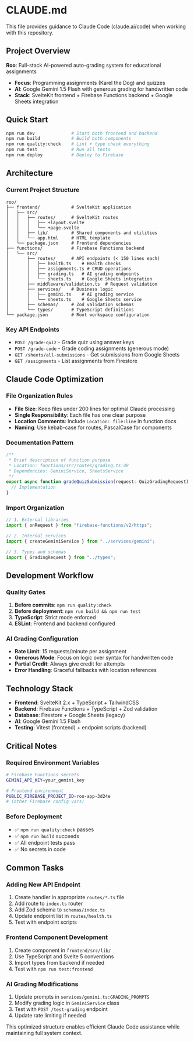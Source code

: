 # CLAUDE.md

This file provides guidance to Claude Code (claude.ai/code) when working with this repository.

## Project Overview

**Roo**: Full-stack AI-powered auto-grading system for educational assignments
- **Focus**: Programming assignments (Karel the Dog) and quizzes
- **AI**: Google Gemini 1.5 Flash with generous grading for handwritten code
- **Stack**: SvelteKit frontend + Firebase Functions backend + Google Sheets integration

## Quick Start

```bash
npm run dev              # Start both frontend and backend
npm run build            # Build both components  
npm run quality:check    # Lint + type check everything
npm run test             # Run all tests
npm run deploy           # Deploy to Firebase
```

## Architecture

### Current Project Structure
```
roo/
├── frontend/            # SvelteKit application
│   ├── src/
│   │   ├── routes/      # SvelteKit routes
│   │   │   ├── +layout.svelte
│   │   │   └── +page.svelte
│   │   ├── lib/         # Shared components and utilities
│   │   └── app.html     # HTML template
│   └── package.json     # Frontend dependencies
├── functions/           # Firebase Functions backend
│   └── src/
│       ├── routes/      # API endpoints (< 150 lines each)
│       │   ├── health.ts    # Health checks
│       │   ├── assignments.ts # CRUD operations
│       │   ├── grading.ts   # AI grading endpoints
│       │   └── sheets.ts    # Google Sheets integration
│       ├── middleware/validation.ts  # Request validation
│       ├── services/    # Business logic
│       │   ├── gemini.ts    # AI grading service
│       │   └── sheets.ts    # Google Sheets service
│       ├── schemas/     # Zod validation schemas
│       └── types/       # TypeScript definitions
└── package.json         # Root workspace configuration
```

### Key API Endpoints
- `POST /grade-quiz` - Grade quiz using answer keys
- `POST /grade-code` - Grade coding assignments (generous mode)
- `GET /sheets/all-submissions` - Get submissions from Google Sheets
- `GET /assignments` - List assignments from Firestore

## Claude Code Optimization

### File Organization Rules
- **File Size**: Keep files under 200 lines for optimal Claude processing
- **Single Responsibility**: Each file has one clear purpose
- **Location Comments**: Include `Location: file:line` in function docs
- **Naming**: Use kebab-case for routes, PascalCase for components

### Documentation Pattern
```typescript
/**
 * Brief description of function purpose
 * Location: functions/src/routes/grading.ts:48
 * Dependencies: GeminiService, SheetsService
 */
export async function gradeQuizSubmission(request: QuizGradingRequest) {
  // Implementation
}
```

### Import Organization
```typescript
// 1. External libraries
import { onRequest } from "firebase-functions/v2/https";

// 2. Internal services  
import { createGeminiService } from "../services/gemini";

// 3. Types and schemas
import { GradingRequest } from "../types";
```

## Development Workflow

### Quality Gates
1. **Before commits**: `npm run quality:check`
2. **Before deployment**: `npm run build && npm run test`
3. **TypeScript**: Strict mode enforced
4. **ESLint**: Frontend and backend configured

### AI Grading Configuration
- **Rate Limit**: 15 requests/minute per assignment
- **Generous Mode**: Focus on logic over syntax for handwritten code
- **Partial Credit**: Always give credit for attempts
- **Error Handling**: Graceful fallbacks with location references

## Technology Stack

- **Frontend**: SvelteKit 2.x + TypeScript + TailwindCSS
- **Backend**: Firebase Functions + TypeScript + Zod validation
- **Database**: Firestore + Google Sheets (legacy)
- **AI**: Google Gemini 1.5 Flash
- **Testing**: Vitest (frontend) + endpoint scripts (backend)

## Critical Notes

### Required Environment Variables
```bash
# Firebase Functions secrets
GEMINI_API_KEY=your_gemini_key

# Frontend environment  
PUBLIC_FIREBASE_PROJECT_ID=roo-app-3d24e
# (other Firebase config vars)
```

### Before Deployment
- ✅ `npm run quality:check` passes
- ✅ `npm run build` succeeds 
- ✅ All endpoint tests pass
- ✅ No secrets in code

## Common Tasks

### Adding New API Endpoint
1. Create handler in appropriate `routes/*.ts` file
2. Add route to `index.ts` router
3. Add Zod schema to `schemas/index.ts`
4. Update endpoint list in `routes/health.ts`
5. Test with endpoint scripts

### Frontend Component Development
1. Create component in `frontend/src/lib/`
2. Use TypeScript and Svelte 5 conventions
3. Import types from backend if needed
4. Test with `npm run test:frontend`

### AI Grading Modifications
1. Update prompts in `services/gemini.ts:GRADING_PROMPTS`
2. Modify grading logic in `GeminiService` class
3. Test with `POST /test-grading` endpoint
4. Update rate limiting if needed

This optimized structure enables efficient Claude Code assistance while maintaining full system context.